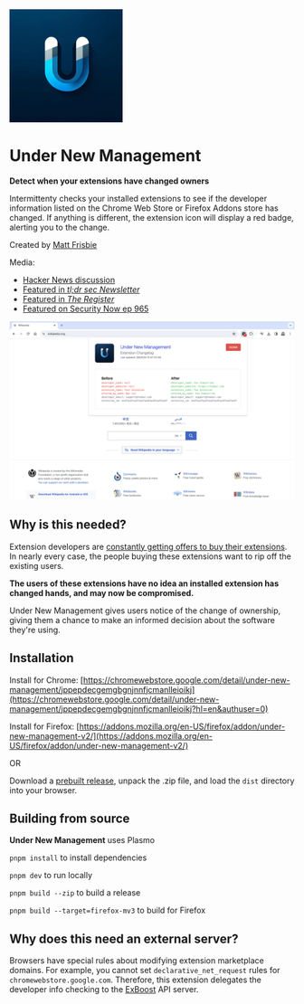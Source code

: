 <img src="assets/icon.png" alt="Under New management" width="200"/>

# Under New Management

**Detect when your extensions have changed owners**

Intermittenty checks your installed extensions to see if the developer information listed on the Chrome Web Store or Firefox Addons store has changed. If anything is different, the extension icon will display a red badge, alerting you to the change.

Created by [Matt Frisbie](https://www.mattfriz.com/)

Media:

- [Hacker News discussion](https://news.ycombinator.com/item?id=39620060)
- [Featured in *tl;dr sec Newsletter*](https://tldrsec.com/p/tldr-sec-221)
- [Featured in *The Register*](https://www.theregister.com/2024/03/07/chrome_extension_changes/)
- [Featured on Security Now ep 965](https://youtu.be/HB8im8TuN1w?t=6613)

![image](unm-screenshot-1280x800.png)

## Why is this needed?

Extension developers are [constantly getting offers to buy their extensions](https://github.com/extesy/hoverzoom/discussions/670). In nearly every case, the people buying these extensions want to rip off the existing users.

**The users of these extensions have no idea an installed extension has changed hands, and may now be compromised.**

Under New Management gives users notice of the change of ownership, giving them a chance to make an informed decision about the software they're using.

## Installation

Install for Chrome: [https://chromewebstore.google.com/detail/under-new-management/jppepdecgemgbgnjnnfjcmanlleioikj](https://chromewebstore.google.com/detail/under-new-management/jppepdecgemgbgnjnnfjcmanlleioikj?hl=en&authuser=0)

Install for Firefox: [https://addons.mozilla.org/en-US/firefox/addon/under-new-management-v2/](https://addons.mozilla.org/en-US/firefox/addon/under-new-management-v2/)

OR

Download a [prebuilt release](https://github.com/classvsoftware/under-new-management/releases), unpack the .zip file, and load the `dist` directory into your browser.

## Building from source

**Under New Management** uses Plasmo

`pnpm install` to install dependencies

`pnpm dev` to run locally

`pnpm build --zip` to build a release

`pnpm build --target=firefox-mv3` to build for Firefox

## Why does this need an external server?

Browsers have special rules about modifying extension marketplace domains. For example, you cannot set `declarative_net_request` rules for `chromewebstore.google.com`. Therefore, this extension delegates the developer info checking to the [ExBoost](https://extensionboost.com) API server.

